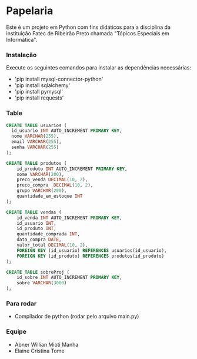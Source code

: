 # Papelaria

Este é um projeto em Python com fins didáticos para a disciplina da instituição Fatec de Ribeirão Preto chamada "Tópicos Especiais em Informática".

### Instalação 
Execute os seguintes comandos para instalar as dependências necessárias:
- 'pip install mysql-connector-python'
- 'pip install sqlalchemy'
- 'pip install pymysql'
- 'pip install requests'

### Table 

```sql
CREATE TABLE usuarios (
  id_usuario INT AUTO_INCREMENT PRIMARY KEY,
  nome VARCHAR(255),
  email VARCHAR(255),
  senha VARCHAR(255)
);

CREATE TABLE produtos (
    id_produto INT AUTO_INCREMENT PRIMARY KEY,
    nome VARCHAR(200),
    preco_venda DECIMAL(10, 2),
    preco_compra  DECIMAL(10, 2),
    grupo VARCHAR(200),
    quantidade_em_estoque INT
);

CREATE TABLE vendas (
    id_venda INT AUTO_INCREMENT PRIMARY KEY,
    id_usuario INT,
    id_produto INT,
    quantidade_comprada INT,
    data_compra DATE,
    valor_total DECIMAL(10, 2),
    FOREIGN KEY (id_usuario) REFERENCES usuarios(id_usuario),
    FOREIGN KEY (id_produto) REFERENCES produtos(id_produto)
);

CREATE TABLE sobreProj (
	id_sobre INT AUTO_INCREMENT PRIMARY KEY,
	sobre VARCHAR(3000)
);
```
### Para rodar
- Compilador de python (rodar pelo arquivo main.py)

### Equipe
- Abner Willian Mioti Manha
- Elaine Cristina Tome
